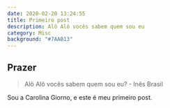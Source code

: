 ```yaml
---
date: 2020-02-20 13:24:55
title: Primeiro post
description: Alô Alô vocês sabem quem sou eu
category: Misc
background: "#7AAB13"
---
```


## Prazer

> Alô Alô vocês sabem quem sou eu? - Inês Brasil

Sou a Carolina Giorno, e este é meu primeiro post.
